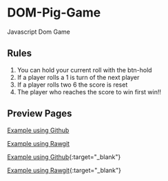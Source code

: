 # DOM-Pig-Game
Javascript Dom Game

## Rules

1. You can hold your current roll with the btn-hold
2. If a player rolls a 1 is turn of the next player
3. If a player rolls two 6 the score is reset
4. The player who reaches the score to win first win!!

## Preview Pages

<a href="http://htmlpreview.github.io/?https://github.com/MiguelZablah/DOM-Pig-Game/blob/master/index.html" target="_blank">Example using Github</a>

<a href="https://rawgit.com/MiguelZablah/DOM-Pig-Game/master/index.html" target="_blank">Example using Rawgit</a>

[Example using Github](http://htmlpreview.github.io/?https://github.com/MiguelZablah/DOM-Pig-Game/blob/master/index.html){:target="_blank"}

[Example using Rawgit](https://rawgit.com/MiguelZablah/DOM-Pig-Game/master/index.html){:target="_blank"}

